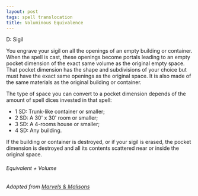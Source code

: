 ```yaml
---
layout: post
tags: spell translocation
title: Voluminous Equivalence
---
```


D: Sigil

You engrave your sigil on all the openings of an empty building or container. When the spell is cast, these openings become portals leading to an empty pocket dimension of the exact same volume as the original empty space. That pocket dimension has the shape and subdivisions of your choice but must have the exact same openings as the original space. It is also made of the same materials as the original building or container.

The type of space you can convert to a pocket dimension depends of the amount of spell dices invested in that spell: 

- 1 SD: Trunk-like container or smaller;
- 2 SD: A 30' x 30' room or smaller;
- 3 SD: A 4-rooms house or smaller;
- 4 SD: Any building.

If the building or container is destroyed, or if your sigil is erased, the pocket dimension is destroyed and all its contents scattered near or inside the original space.

###### *Equivalent + Volume*

###### Adapted from [Marvels & Malisons](https://www.exaltedfuneral.com/products/marvel-malisons)
